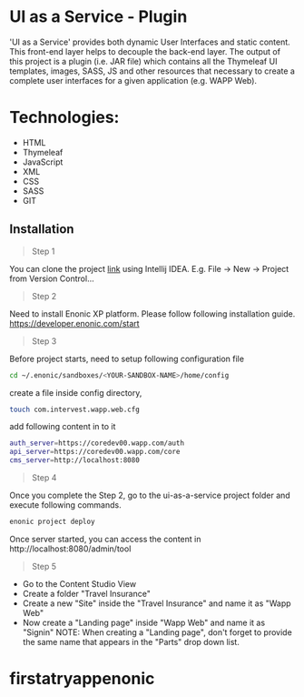 # UI as a Service - Plugin

'UI as a Service' provides both dynamic User Interfaces and static content. This front-end layer helps to decouple the back-end layer.
The output of this project is a plugin (i.e. JAR file) which contains all the Thymeleaf UI templates, images, SASS, JS and other 
resources that necessary to create a complete user interfaces for a given application (e.g. WAPP Web).

# Technologies:
* HTML
* Thymeleaf
* JavaScript
* XML
* CSS
* SASS
* GIT

## Installation

>
> Step 1
>
You can clone the project [link](http://gitlab.intervest.lk/avanti/ui-as-a-service.git) using Intellij IDEA.
E.g.  File -> New -> Project from Version Control...

>
> Step 2
>
Need to install Enonic XP platform. Please follow following installation guide.
https://developer.enonic.com/start

>
> Step 3
>
Before project starts, need to setup following configuration file

```bash
cd ~/.enonic/sandboxes/<YOUR-SANDBOX-NAME>/home/config
```

create a file inside config directory, 
   
```bash
touch com.intervest.wapp.web.cfg
```
 
add following content in to it

 ```bash
 auth_server=https://coredev00.wapp.com/auth
 api_server=https://coredev00.wapp.com/core
 cms_server=http://localhost:8080
```

>
> Step 4
>
Once you complete the Step 2, go to the ui-as-a-service project folder
and execute following commands. 

```bash
enonic project deploy
```

Once server started, you can access the content in http://localhost:8080/admin/tool

>
> Step 5
>
* Go to the Content Studio View
* Create a folder "Travel Insurance"
* Create a new "Site" inside the "Travel Insurance" and name it as "Wapp Web"
* Now create a "Landing page" inside "Wapp Web" and name it as "Signin"
NOTE: When creating a "Landing page", don't forget to provide the same name that appears in the "Parts" drop down list.

# firstatryappenonic

